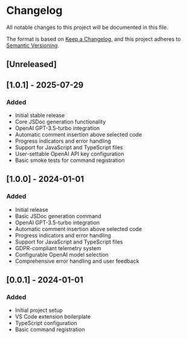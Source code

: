 # Changelog

All notable changes to this project will be documented in this file.

The format is based on [Keep a Changelog](https://keepachangelog.com/en/1.0.0/),
and this project adheres to [Semantic Versioning](https://semver.org/spec/v2.0.0.html).

## [Unreleased]

## [1.0.1] - 2025-07-29

### Added
- Initial stable release
- Core JSDoc generation functionality
- OpenAI GPT-3.5-turbo integration
- Automatic comment insertion above selected code
- Progress indicators and error handling
- Support for JavaScript and TypeScript files
- User-settable OpenAI API key configuration
- Basic smoke tests for command registration

## [1.0.0] - 2024-01-01

### Added
- Initial release
- Basic JSDoc generation command
- OpenAI GPT-3.5-turbo integration
- Automatic comment insertion above selected code
- Progress indicators and error handling
- Support for JavaScript and TypeScript files
- GDPR-compliant telemetry system
- Configurable OpenAI model selection
- Comprehensive error handling and user feedback

## [0.0.1] - 2024-01-01

### Added
- Initial project setup
- VS Code extension boilerplate
- TypeScript configuration
- Basic command registration 